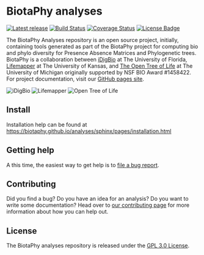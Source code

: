 # BiotaPhy analyses

[![Latest release](https://img.shields.io/github/release/biotaphy/analyses.svg)](https://github.com/biotaphy/analyses/releases)
[![Build Status](https://travis-ci.org/biotaphy/analyses.svg?branch=master)](https://travis-ci.org/biotaphy/analyses) [![Coverage Status](https://coveralls.io/repos/github/biotaphy/analyses/badge.svg?branch=master)](https://coveralls.io/github/biotaphy/analyses?branch=master)
[![License Badge](https://img.shields.io/github/license/biotaphy/analyses.svg)](https://github.com/biotaphy/analyses/blob/master/LICENSE)

The BiotaPhy Analyses repository is an open source project, initially,
containing tools generated as part of the BiotaPhy project for computing bio
and phylo diversity for Presence Absence Matrices and Phylogenetic trees.
BiotaPhy is a collaboration between [iDigBio](https://idigbio.org) at The
University of Florida, [Lifemapper](http://lifemapper.org) at The University
of Kansas, and [The Open Tree of Life](https://tree.opentreeoflife.org/opentree)
at The University of Michigan originally supported by NSF BIO Award #1458422.
For project documentation, visit our [GitHub pages site](https://biotaphy.github.io/analyses/).

![iDigBio](https://biotaphy.github.io/analyses/sphinx/_images/idigbio_logo.png)
![Lifemapper](https://biotaphy.github.io/analyses/sphinx/_images/lm_logo.png)
![Open Tree of Life](https://biotaphy.github.io/analyses/sphinx/_images/otl_logo.png)


## Install

Installation help can be found at https://biotaphy.github.io/analyses/sphinx/pages/installation.html

## Getting help

A this time, the easiest way to get help is to [file a bug report](https://github.com/biotaphy/analyses/issues/new?labels=&template=bug_report.md&title=).

## Contributing

Did you find a bug?  Do you have an idea for an analysis?  Do you want to write
some documentation?  Head over to [our contributing page](CONTRIBUTING.md)
for more information about how you can help out.

## License

The BiotaPhy analyses repository is released under the [GPL 3.0 License](LICENSE).
